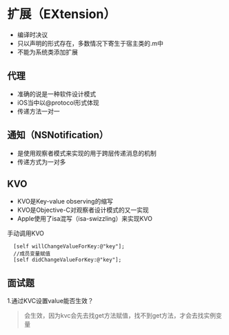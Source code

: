 # 扩展（EXtension）

* 编译时决议
* 只以声明的形式存在，多数情况下寄生于宿主类的.m中
* 不能为系统类添加扩展
  
## 代理

* 准确的说是一种软件设计模式
* iOS当中以@protocol形式体现
* 传递方法一对一

## 通知（NSNotification）

* 是使用观察者模式来实现的用于跨层传递消息的机制
* 传递方式为一对多

## KVO

* KVO是Key-value observing的缩写
* KVO是Objective-C对观察者设计模式的又一实现
* Apple使用了isa混写（isa-swizzling）来实现KVO  

手动调用KVO

      [self willChangeValueForKey:@"key"];
      //成员变量赋值
      [self didChangeValueForKey:@"key"];

## 面试题

1.通过KVC设置value能否生效？
> 会生效，因为kvc会先去找get方法赋值，找不到get方法，才会去找实例变量
